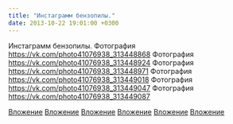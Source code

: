 ```yaml
---
title: "Инстаграмм бензопилы."
date: 2013-10-22 19:01:00 +0300
---
```


Инстаграмм бензопилы.
Фотография
https://vk.com/photo41076938_313448868
Фотография
https://vk.com/photo41076938_313448924
Фотография
https://vk.com/photo41076938_313448971
Фотография
https://vk.com/photo41076938_313449018
Фотография
https://vk.com/photo41076938_313449047
Фотография
https://vk.com/photo41076938_313449087

[Вложение](https://vk.com/photo41076938_313448868)
[Вложение](https://vk.com/photo41076938_313448924)
[Вложение](https://vk.com/photo41076938_313448971)
[Вложение](https://vk.com/photo41076938_313449018)
[Вложение](https://vk.com/photo41076938_313449047)
[Вложение](https://vk.com/photo41076938_313449087)
